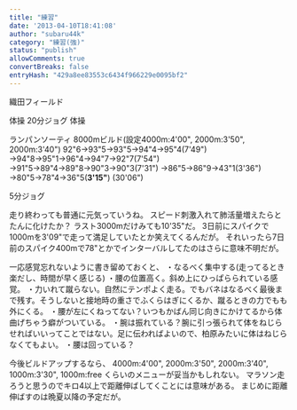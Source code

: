 ```yaml
---
title: "練習"
date: '2013-04-10T18:41:08'
author: "subaru44k"
category: "練習(強)"
status: "publish"
allowComments: true
convertBreaks: false
entryHash: "429a8ee83553c6434f966229e0095bf2"
---
```

織田フィールド

体操
20分ジョグ
体操

ランパンソーティ
8000mビルド(設定4000m:4'00", 2000m:3'50", 2000m:3'40")
92"6→93"5→93"5→94"4→95"4(7'49")
→94"8→95"1→96"4→94"7→92"7(7'54")
→91"5→89"4→89"8→90"3→90"3(7'31")
→86"5→86"9→43"1(3'36")
→80"5→78"4→36"5(<strong>3'15"</strong>)
(30'06")

5分ジョグ

走り終わっても普通に元気っていうね。
スピード刺激入れて肺活量増えたらとたんに化けたか？
ラスト3000mだけみても10'35"だ。
3日前にスパイクで1000mを3'09"で走って満足していたとか笑えてくるんだが。
それいったら7日前のスパイク400mで78"とかでインターバルしてたのはさらに意味不明だが。

一応感覚忘れないように書き留めておくと、
・なるべく集中する(走ってるとき楽だし、時間が早く感じる)
・腰の位置高く。斜め上にひっぱらられている感覚。
・力いれて蹴らない。自然にテンポよく走る。でもバネはなるべく最後まで残す。そうしないと接地時の重さでふくらはぎにくるか、蹴るときの力でもも外にくる。
・腰が左にくねってない？いつもかばん同じ向きにかけてるから体曲げちゃう癖がついている。
・腕は振れている？腕に引っ張られて体をねじらせればいいってことではない。足に伝わればよいので、柏原みたいに体はねじらなくてもよい。
・腰は回っている？

今後ビルドアップするなら、
4000m:4'00", 2000m:3'50", 2000m:3'40", 1000m:3'30", 1000m:free
くらいのメニューが妥当かもしれない。
マラソン走ろうと思うのでキロ4以上で距離伸ばしてくことには意味がある。
まじめに距離伸ばすのは晩夏以降の予定だが。
